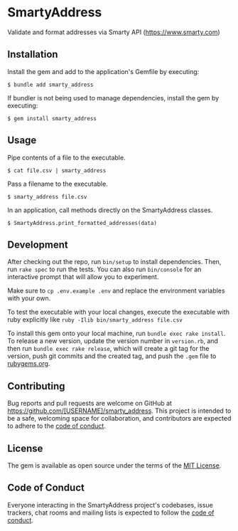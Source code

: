 # SmartyAddress

Validate and format addresses via Smarty API (https://www.smarty.com)

## Installation

Install the gem and add to the application's Gemfile by executing:

    $ bundle add smarty_address

If bundler is not being used to manage dependencies, install the gem by executing:

    $ gem install smarty_address

## Usage

Pipe contents of a file to the executable.

    $ cat file.csv | smarty_address

Pass a filename to the executable.

    $ smarty_address file.csv

In an application, call methods directly on the SmartyAddress classes.

    $ SmartyAddress.print_formatted_addresses(data)

## Development

After checking out the repo, run `bin/setup` to install dependencies. Then, run `rake spec` to run the tests. You can also run `bin/console` for an interactive prompt that will allow you to experiment.

Make sure to `cp .env.example .env` and replace the environment variables with your own.

To test the executable with your local changes, execute the executable with ruby explicitly like `ruby -Ilib bin/smarty_address file.csv`

To install this gem onto your local machine, run `bundle exec rake install`. To release a new version, update the version number in `version.rb`, and then run `bundle exec rake release`, which will create a git tag for the version, push git commits and the created tag, and push the `.gem` file to [rubygems.org](https://rubygems.org).

## Contributing

Bug reports and pull requests are welcome on GitHub at https://github.com/[USERNAME]/smarty_address. This project is intended to be a safe, welcoming space for collaboration, and contributors are expected to adhere to the [code of conduct](https://github.com/[USERNAME]/smarty_address/blob/master/CODE_OF_CONDUCT.md).

## License

The gem is available as open source under the terms of the [MIT License](https://opensource.org/licenses/MIT).

## Code of Conduct

Everyone interacting in the SmartyAddress project's codebases, issue trackers, chat rooms and mailing lists is expected to follow the [code of conduct](https://github.com/[USERNAME]/smarty_address/blob/master/CODE_OF_CONDUCT.md).
